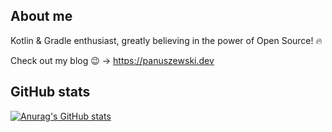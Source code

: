 ## About me

Kotlin & Gradle enthusiast, greatly believing in the power of Open Source! 🔥

Check out my blog 😉 -> https://panuszewski.dev

## GitHub stats

[![Anurag's GitHub stats](https://github-readme-stats.vercel.app/api?username=radoslaw-panuszewski&theme=dark)](https://github.com/anuraghazra/github-readme-stats)

